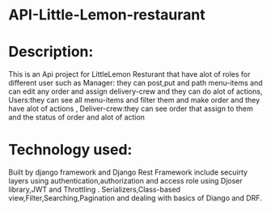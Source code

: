 # API-Little-Lemon-restaurant
# Description:
  This is an Api project for LittleLemon Resturant that have alot of roles for different user such as Manager: they can post,put and path menu-items and can edit any order and assign delivery-crew and they can
  do alot of actions, Users:they can see all menu-items and filter them and make order and they have alot of actions , Deliver-crew:they can see order that assign to them and the status of order and alot of action 
# Technology used:
   Built by django framework and Django Rest Framework include secuirty layers using authentication,authorization and access role using Djoser library,JWT and Throttling .
   Serializers,Class-based view,Filter,Searching,Pagination and dealing with basics of Diango and DRF.
